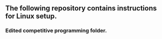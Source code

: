## The following repository contains instructions for Linux setup. 

### Edited competitive programming folder.  
